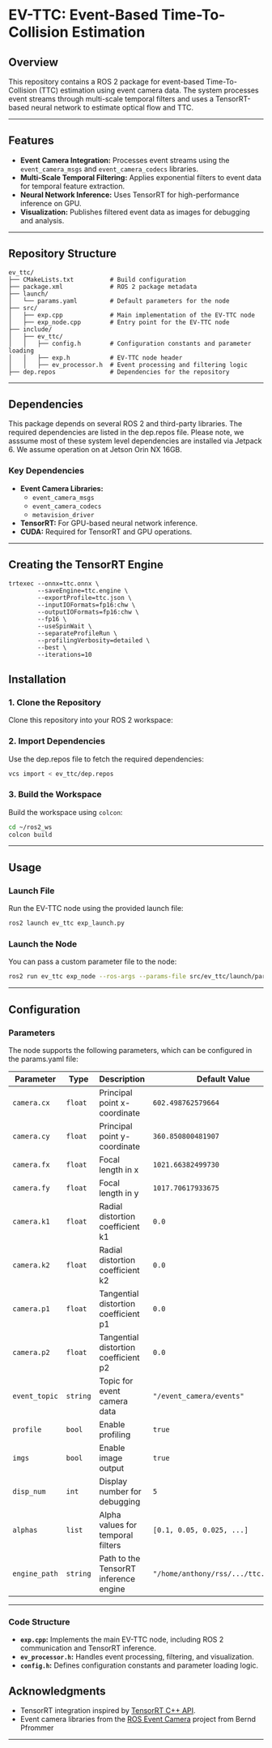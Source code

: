 # **EV-TTC: Event-Based Time-To-Collision Estimation**

## **Overview**
This repository contains a ROS 2 package for event-based Time-To-Collision (TTC) estimation using event camera data. The system processes event streams through multi-scale temporal filters and uses a TensorRT-based neural network to estimate optical flow and TTC.

---

## **Features**
- **Event Camera Integration:** Processes event streams using the `event_camera_msgs` and `event_camera_codecs` libraries.
- **Multi-Scale Temporal Filtering:** Applies exponential filters to event data for temporal feature extraction.
- **Neural Network Inference:** Uses TensorRT for high-performance inference on GPU.
- **Visualization:** Publishes filtered event data as images for debugging and analysis.
---

## **Repository Structure**
```
ev_ttc/
├── CMakeLists.txt          # Build configuration
├── package.xml             # ROS 2 package metadata
├── launch/
│   └── params.yaml         # Default parameters for the node
├── src/
│   ├── exp.cpp             # Main implementation of the EV-TTC node
│   ├── exp_node.cpp        # Entry point for the EV-TTC node
├── include/
│   ├── ev_ttc/
│   │   ├── config.h        # Configuration constants and parameter loading
│   │   ├── exp.h           # EV-TTC node header
│   │   ├── ev_processor.h  # Event processing and filtering logic
├── dep.repos               # Dependencies for the repository
```

---

## **Dependencies**
This package depends on several ROS 2 and third-party libraries. The required dependencies are listed in the dep.repos file. Please note, we asssume most of these system level dependencies are installed via Jetpack 6. We assume operation on at Jetson Orin NX 16GB.

### **Key Dependencies**
- **Event Camera Libraries:**
  - `event_camera_msgs`
  - `event_camera_codecs`
  - `metavision_driver`
- **TensorRT:** For GPU-based neural network inference.
- **CUDA:** Required for TensorRT and GPU operations.

---
## **Creating the TensorRT Engine**
```
trtexec --onnx=ttc.onnx \
        --saveEngine=ttc.engine \
        --exportProfile=ttc.json \
        --inputIOFormats=fp16:chw \
        --outputIOFormats=fp16:chw \
        --fp16 \
        --useSpinWait \
        --separateProfileRun \
        --profilingVerbosity=detailed \
        --best \
        --iterations=10
```

## **Installation**

### **1. Clone the Repository**
Clone this repository into your ROS 2 workspace:

### **2. Import Dependencies**
Use the dep.repos file to fetch the required dependencies:
```bash
vcs import < ev_ttc/dep.repos
```


### **3. Build the Workspace**
Build the workspace using `colcon`:
```bash
cd ~/ros2_ws
colcon build
```

---

## **Usage**

### **Launch File**
Run the EV-TTC node using the provided launch file:
```bash
ros2 launch ev_ttc exp_launch.py
```

### **Launch the Node**
You can pass a custom parameter file to the node:
```bash
ros2 run ev_ttc exp_node --ros-args --params-file src/ev_ttc/launch/params.yaml
```

---

## **Configuration**

### **Parameters**
The node supports the following parameters, which can be configured in the params.yaml file:

| Parameter         | Type    | Description                                      | Default Value                     |
|--------------------|---------|--------------------------------------------------|-----------------------------------|
| `camera.cx`       | `float` | Principal point x-coordinate                     | `602.498762579664`               |
| `camera.cy`       | `float` | Principal point y-coordinate                     | `360.850800481907`               |
| `camera.fx`       | `float` | Focal length in x                                | `1021.66382499730`               |
| `camera.fy`       | `float` | Focal length in y                                | `1017.70617933675`               |
| `camera.k1`       | `float` | Radial distortion coefficient k1                 | `0.0`                            |
| `camera.k2`       | `float` | Radial distortion coefficient k2                 | `0.0`                            |
| `camera.p1`       | `float` | Tangential distortion coefficient p1             | `0.0`                            |
| `camera.p2`       | `float` | Tangential distortion coefficient p2             | `0.0`                            |
| `event_topic`     | `string`| Topic for event camera data                      | `"/event_camera/events"`         |
| `profile`         | `bool`  | Enable profiling                                 | `true`                           |
| `imgs`            | `bool`  | Enable image output                              | `true`                           |
| `disp_num`        | `int`   | Display number for debugging                     | `5`                              |
| `alphas`          | `list`  | Alpha values for temporal filters                | `[0.1, 0.05, 0.025, ...]`        |
| `engine_path`     | `string`| Path to the TensorRT inference engine            | `"/home/anthony/rss/.../ttc.engine"` |

---


### **Code Structure**
- **`exp.cpp`:** Implements the main EV-TTC node, including ROS 2 communication and TensorRT inference.
- **`ev_processor.h`:** Handles event processing, filtering, and visualization.
- **`config.h`:** Defines configuration constants and parameter loading logic.


## **Acknowledgments**
- TensorRT integration inspired by [TensorRT C++ API](https://github.com/cyrusbehr/tensorrt-cpp-api).
- Event camera libraries from the [ROS Event Camera](https://github.com/ros-event-camera) project from Bernd Pfrommer

---